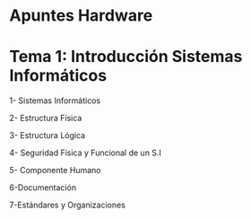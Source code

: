 # Apuntes Hardware

# Tema 1: Introducción Sistemas Informáticos

1- Sistemas Informáticos

2- Estructura Física

3- Estructura Lógica

4- Seguridad Física y Funcional de un S.I

5- Componente Humano

6-Documentación

7-Estándares y Organizaciones
